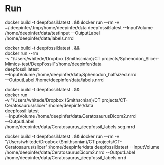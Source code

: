 # Run

docker build -t deepfossil:latest . && docker run --rm -v ~/.deepinfer/.tmp:/home/deepinfer/data deepfossil:latest --InputVolume /home/deepinfer/data/testInput --OutputLabel /home/deepinfer/data/labels.nrrd

docker build -t deepfossil:latest . && \
  docker run --rm \
    -v "/Users/whitede/Dropbox (Smithsonian)/CT projects/Sphenodon_Slicer-Mimics-test/DeepFossil":/home/deepinfer/data \
    deepfossil:latest \
    --InputVolume /home/deepinfer/data/Sphenodon_halfsized.nrrd \
    --OutputLabel /home/deepinfer/data/labels.nrrd

docker build -t deepfossil:latest . && \
  docker run \
    -v "/Users/whitede/Dropbox (Smithsonian)/CT projects/CT-Ceratosaurus/slicer":/home/deepinfer/data \
    deepfossil:latest \
    --InputVolume /home/deepinfer/data/CeratosaurusDicom2.nrrd \
    --OutputLabel /home/deepinfer/data/Ceratosaurus_deepfossil_labels.seg.nrrd

docker build -t deepfossil:latest . && docker run --rm -v "/Users/whitede/Dropbox (Smithsonian)/CT projects/CT-Ceratosaurus/slicer":/home/deepinfer/data deepfossil:latest --InputVolume /home/deepinfer/data/CeratosaurusDicom2.nrrd --OutputLabel /home/deepinfer/data/Ceratosaurus_deepfossil_labels.nrrd
